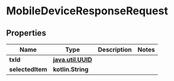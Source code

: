 
# MobileDeviceResponseRequest

## Properties
Name | Type | Description | Notes
------------ | ------------- | ------------- | -------------
**txId** | [**java.util.UUID**](java.util.UUID.md) |  | 
**selectedItem** | **kotlin.String** |  | 



